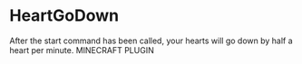 # HeartGoDown
After the start command has been called, your hearts will go down by half a heart per minute.
MINECRAFT PLUGIN

